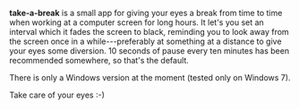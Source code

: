 **take-a-break** is a small app for giving your eyes a break from time to time when working at a computer screen for long hours. It let's you set an interval which it fades the screen to black, reminding you to look away from the screen once in a while---preferably at something at a distance to give your eyes some diversion. 10 seconds of pause every ten minutes has been recommended somewhere, so that's the default.

There is only a Windows version at the moment (tested only on Windows 7).

Take care of your eyes :-)
